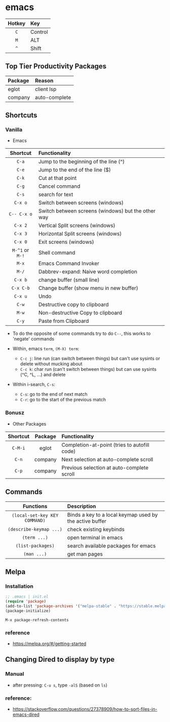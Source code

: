 # emacs

| Hotkey | Key
| :----: | :-----
| `C`    | Control
| `M`    | ALT
| `^`    | Shift

## Top Tier Productivity Packages
| Package | Reason
| :------ | :------
| eglot   | client lsp
| company | auto-complete


## Shortcuts

### Vanilla
- Emacs

| Shortcut | Functionality
| :----:   | :-----
| `C-a`    | Jump to the beginning of the line (^)
| `C-e`    | Jump to the end of the line ($)
| `C-k`    | Cut at that point
| `C-g`    | Cancel command
| `C-s`    | search for text
| `C-x o`  | Switch between screens (windows)
| `C-- C-x o`  | Switch between screens (windows) but the other way
| `C-x 2`  | Vertical Split screens (windows)
| `C-x 3`  | Horizontal Split screens (windows)
| `C-x 0`  | Exit screens (windows)
| `M-^1` or `M-!` | Shell command
| `M-x` | Emacs Command Invoker
| `M-/` | Dabbrev-expand: Naive word completion
| `C-x b` | change buffer (small line)
| `C-x C-b` | Change buffer (show menu in new buffer)
| `C-x u` | Undo
| `C-w`   | Destructive copy to clipboard
| `M-w`   | Non-destructive Copy to clipboard
| `C-y`   | Paste from Clipboard


- To do the opposite of some commands try to do `C--`, this works to 'negate' commands

- Within, emacs `term`, `(M-X) term`:
  - `C-c j`: line run (can switch between things) but can't use sysints or delete without mucking about
  - `C-c k`: char run (can't switch between things) but can use sysints (^C, ^L, ...) and delete

- Within i-search, `C-s`:
  - `C-s`: go to the end of next match
  - `C-r`: go to the start of the previous match

### Bonusz
- Other Packages

| Shortcut | Package | Functionality |
| :----:   | :-----: | :--------
| `C-M-i`  | eglot   | Completion-at-point (tries to autofill code)
| `C-n`    | company | Next selection at auto-complete scroll
| `C-p`    | company | Previous selection at auto-complete scroll
    
## Commands

| Functions | Description 
| :------:  | :------
| `(local-set-key KEY COMMAND)` | Binds a key to a local keymap used by the active buffer
| `(describe-keymap ...)` | check existing keybinds
| `(term ...)` | open terminal in emacs
| `(list-packages)` | search available packages for emacs
| `(man ...)` | get man pages


## Melpa

### Installation 
```lisp
;; .emacs | init.el
(require 'package)
(add-to-list 'package-archives '("melpa-stable" . "https://stable.melpa.org/packages/") t)
(package-initialize)
```

```elisp
M-x package-refresh-contents
```


### reference
- https://melpa.org/#/getting-started



## Changing Dired to display by type

### Manual
- after pressing: `C-u s`, type `-alS` (based on `ls`)


### reference:
- https://stackoverflow.com/questions/27378909/how-to-sort-files-in-emacs-dired
